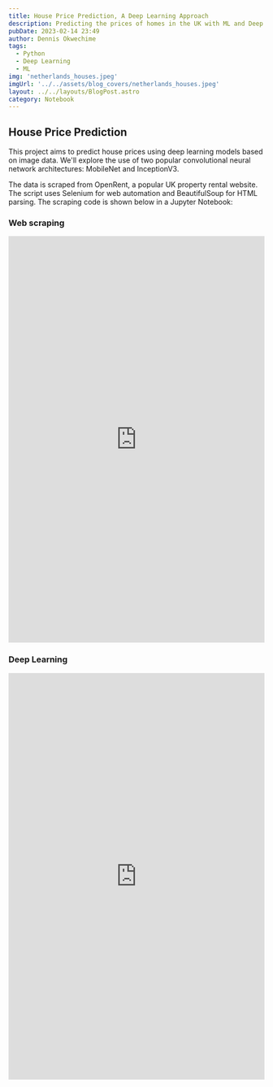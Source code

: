 ```yaml
---
title: House Price Prediction, A Deep Learning Approach
description: Predicting the prices of homes in the UK with ML and Deep Learning
pubDate: 2023-02-14 23:49
author: Dennis Okwechime
tags: 
  - Python
  - Deep Learning
  - ML
img: 'netherlands_houses.jpeg'
imgUrl: '../../assets/blog_covers/netherlands_houses.jpeg'
layout: ../../layouts/BlogPost.astro
category: Notebook
---
```


## House Price Prediction

This project aims to predict house prices using deep learning models based on image data. We'll explore the use of two popular convolutional neural network architectures: MobileNet and InceptionV3. 

The data is scraped from OpenRent, a popular UK property rental website. The script uses Selenium for web automation and BeautifulSoup for HTML parsing. The scraping code is shown below in a Jupyter Notebook:

### Web scraping

<iframe src="https://www.kaggle.com/embed/joshuaolubori/dennis-house-scraping?kernelSessionId=187034733" height="800" style="margin: 0 auto; width: 100%; max-width: 950px;" frameborder="0" scrolling="auto" title="dennis_house_scraping"></iframe>

### Deep Learning
<iframe src="https://www.kaggle.com/embed/joshuaolubori/dennis-house?kernelSessionId=187031582" height="800" style="margin: 0 auto; width: 100%; max-width: 950px;" frameborder="0" scrolling="auto" title="notebookac1c9a2b1c"></iframe>


